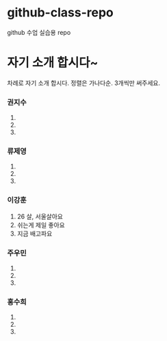 # github-class-repo
github 수업 실습용 repo

# 자기 소개 합시다~
차례로 자기 소개 합시다. 정렬은 가나다순. 3개씩만 써주세요.

### 권지수
1.
2.
3.

### 류제영
1.
2.
3.

### 이강훈
1. 26 살, 서울살아요
2. 쉬는게 제일 좋아요
3. 지금 배고파요

### 주우민
1.
2.
3.

### 홍수희
1.
2.
3.
